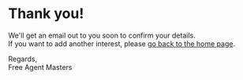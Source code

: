 # Thank you!

We'll get an email out to you soon to confirm your details.<br>
If you want to add another interest, please [go back to the home page](/).

Regards,<br>
Free Agent Masters
